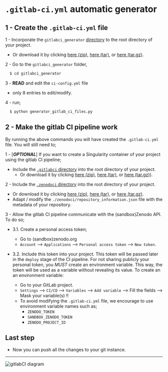 # `.gitlab-ci.yml` automatic generator

## 1 - Create the `.gitlab-ci.yml` file

1 - Incorporate the `gitlabci_generator` [directory](https://gitlab.in2p3.fr/escape2020/wp3/template_project_escape/-/tree/reorganize_repo/gitlabci_generator)
 to the root directory of your project.
  - Or download it by clicking [here (zip)](https://gitlab.in2p3.fr/escape2020/wp3/template_project_escape/-/archive/reorganize_repo/template_project_escape-reorganize_repo.zip?path=gitlabci_generator), 
  [here (tar)](https://gitlab.in2p3.fr/escape2020/wp3/template_project_escape/-/archive/reorganize_repo/template_project_escape-reorganize_repo.tar?path=gitlabci_generator),
  or [here (tar.gz)](https://gitlab.in2p3.fr/escape2020/wp3/template_project_escape/-/archive/reorganize_repo/template_project_escape-reorganize_repo.tar.gz?path=gitlabci_generator). 

2 - Go to the `gitlabci_generator` folder,
```sh
  $ cd gitlabci_generator
```

3 - **READ** and edit the `ci-config.yml` file 
 - only 8 entries to edit/modify.

4 - run;

```sh
  $ python generator_gitlab_ci_files.py
```  


## 2 - Make the gitlab CI pipeline work

By running the above commands you will have created the `.gitlab-ci.yml` file. You will still need to;

1 - [***OPTIONAL***] If you want to create a Singularity container of your project using the gitlab CI pipeline;
   - Include the [`.gitlabci` directory](https://gitlab.in2p3.fr/escape2020/wp3/template_project_escape/-/tree/master/.gitlabci) 
   into the root directory of your project. 
     * Or download it by clicking [here (zip)](https://gitlab.in2p3.fr/escape2020/wp3/template_project_escape/-/archive/master/template_project_escape-master.zip?path=.gitlabci),
     [here (tar)](https://gitlab.in2p3.fr/escape2020/wp3/template_project_escape/-/archive/master/template_project_escape-master.tar?path=.gitlabci),
   or [here (tar.gz)](https://gitlab.in2p3.fr/escape2020/wp3/template_project_escape/-/archive/master/template_project_escape-master.tar.gz?path=.gitlabci)).
   

2 - Include the [`.zenodoci` directory](https://gitlab.in2p3.fr/escape2020/wp3/template_project_escape/-/tree/reorganize_repo/.zenodoci) into the root directory of your project. 
  - Or download it by clicking 
  [here (zip)](https://gitlab.in2p3.fr/escape2020/wp3/template_project_escape/-/archive/reorganize_repo/template_project_escape-reorganize_repo.zip?path=.zenodoci), 
  [here (tar)](https://gitlab.in2p3.fr/escape2020/wp3/template_project_escape/-/archive/reorganize_repo/template_project_escape-reorganize_repo.tar?path=.zenodoci), 
  or [here (tar.gz)](https://gitlab.in2p3.fr/escape2020/wp3/template_project_escape/-/archive/reorganize_repo/template_project_escape-reorganize_repo.tar.gz?path=.zenodoci). 
 -  Adapt / modify the `./zenodoci/repository_information.json` file with the metadata of your repository.

3 - Allow the gitlab CI pipeline communicate with the (sandbox)Zenodo API. To do so;
   - 3.1. Create a personal access token;
   
     *  Go to (sandbox)zenodo.org
     * `Account` --> `Applications` --> `Personal access token` --> `New token`.
   - 3.2. Include this token into your project. This token will be passed later in the `deploy` stage of the CI pipeline. 
   For not sharing publicly your personal token, you *MUST* create an environment variable. This way, the token will be
   used as a variable without revealing its value. To create an an environment variable:
     * Go to your GitLab project.
     * `Settings` --> `CI/CD` --> `Variables` --> `Add variable` --> Fill the fields --> Mask your variable(s) !!
     * To avoid modifying the `.gitlab-ci.yml` file, we encourage to use environment variable names such as;
        * `ZENODO_TOKEN`
        * `SANDBOX_ZENODO_TOKEN`
        * `ZENODO_PROJECT_ID`  
     
## Last step
 - Now you can push all the changes to your git instance.   
 
 ------------
 
 ![gitlabCI diagram](https://escape2020.pages.in2p3.fr/wp3/ossr-pages/img/ESCAPE_OSSR_diagram.png 
 "Schema showing the CI gitlab pipeline. ")